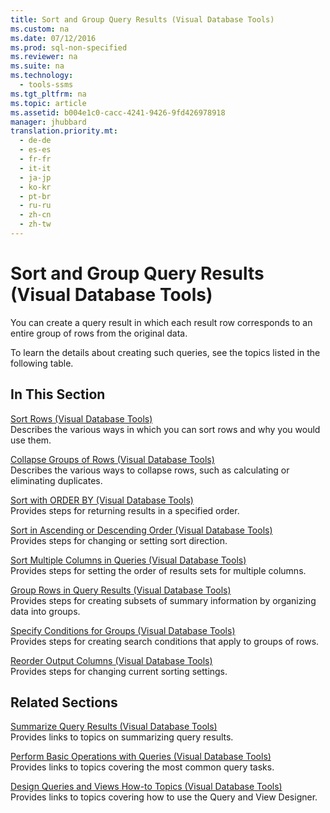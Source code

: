 ```yaml
---
title: Sort and Group Query Results (Visual Database Tools)
ms.custom: na
ms.date: 07/12/2016
ms.prod: sql-non-specified
ms.reviewer: na
ms.suite: na
ms.technology: 
  - tools-ssms
ms.tgt_pltfrm: na
ms.topic: article
ms.assetid: b004e1c0-cacc-4241-9426-9fd426978918
manager: jhubbard
translation.priority.mt: 
  - de-de
  - es-es
  - fr-fr
  - it-it
  - ja-jp
  - ko-kr
  - pt-br
  - ru-ru
  - zh-cn
  - zh-tw
---
```

# Sort and Group Query Results (Visual Database Tools)
You can create a query result in which each result row corresponds to an entire group of rows from the original data.  
  
To learn the details about creating such queries, see the topics listed in the following table.  
  
## In This Section  
[Sort Rows &#40;Visual Database Tools&#41;](../content/Sort-Rows--Visual-Database-Tools-.md)  
Describes the various ways in which you can sort rows and why you would use them.  
  
[Collapse Groups of Rows &#40;Visual Database Tools&#41;](../content/Collapse-Groups-of-Rows--Visual-Database-Tools-.md)  
Describes the various ways to collapse rows, such as calculating or eliminating duplicates.  
  
[Sort with ORDER BY &#40;Visual Database Tools&#41;](../content/Sort-with-ORDER-BY--Visual-Database-Tools-.md)  
Provides steps for returning results in a specified order.  
  
[Sort in Ascending or Descending Order &#40;Visual Database Tools&#41;](../content/Sort-in-Ascending-or-Descending-Order--Visual-Database-Tools-.md)  
Provides steps for changing or setting sort direction.  
  
[Sort Multiple Columns in Queries &#40;Visual Database Tools&#41;](../content/Sort-Multiple-Columns-in-Queries--Visual-Database-Tools-.md)  
Provides steps for setting the order of results sets for multiple columns.  
  
[Group Rows in Query Results &#40;Visual Database Tools&#41;](../content/Group-Rows-in-Query-Results--Visual-Database-Tools-.md)  
Provides steps for creating subsets of summary information by organizing data into groups.  
  
[Specify Conditions for Groups &#40;Visual Database Tools&#41;](../content/Specify-Conditions-for-Groups--Visual-Database-Tools-.md)  
Provides steps for creating search conditions that apply to groups of rows.  
  
[Reorder Output Columns &#40;Visual Database Tools&#41;](../content/Reorder-Output-Columns--Visual-Database-Tools-.md)  
Provides steps for changing current sorting settings.  
  
## Related Sections  
[Summarize Query Results &#40;Visual Database Tools&#41;](../content/Summarize-Query-Results--Visual-Database-Tools-.md)  
Provides links to topics on summarizing query results.  
  
[Perform Basic Operations with Queries &#40;Visual Database Tools&#41;](../content/Perform-Basic-Operations-with-Queries--Visual-Database-Tools-.md)  
Provides links to topics covering the most common query tasks.  
  
[Design Queries and Views How-to Topics &#40;Visual Database Tools&#41;](../content/Design-Queries-and-Views-How-to-Topics--Visual-Database-Tools-.md)  
Provides links to topics covering how to use the Query and View Designer.  
  
